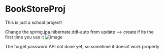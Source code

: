 # BookStoreProj

This is just a school project!

Change the spring.jpa.hibernate.ddl-auto from update --> create if its the first time you use it
![image](https://user-images.githubusercontent.com/91440028/226574583-0ff1b5da-0b88-4530-81cb-f0f9827b33b7.png)

The forget password API not done yet, so sometime it doesnt work properly
